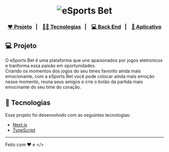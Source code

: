 
<h1 align="center">
    <img alt="eSports Bet" title="eSports Bet" src="https://user-images.githubusercontent.com/11879767/199328405-2bd856fe-c0bd-49a0-af86-25b5bc44dd7b.png" />
</h1>

<h3 align="center">
  <a href="#-projeto">❤ Projeto</a>&nbsp;&nbsp;&nbsp;|&nbsp;&nbsp;&nbsp;
  <a href="#-tecnologias">👨‍💻 Tecnologias</a>&nbsp;&nbsp;&nbsp;|&nbsp;&nbsp;&nbsp;
  <a href="https://github.com/JonasJs/esports-bet-backend">💻 Back End</a>&nbsp;&nbsp;&nbsp;|&nbsp;&nbsp;&nbsp;
  <a href="#-layout">📱 Aplicativo</a>
</h3>


## 💻 Projeto

O eSports Bet é uma plataforma que une apaixonados por jogos eletronicos e tranforma essa paixão em oportunidades.<br/>
Criando os momentos dos jogos do seu times favorito ainda mais emocionante, com a eSports Bet você pode colocar ainda mais emoção nesse momento, reuna seus amigos e crie o bolão da partida mais emocinante do seu time do coração.



## 🚀 Tecnologias

Esse projeto foi desenvolvido com as seguintes tecnologias:

- [Next.js](https://nextjs.org/)
- [TypeScript](https://www.typescriptlang.org/)

---

Feito com ♥ e </>
